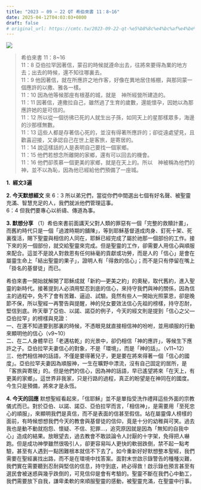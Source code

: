 ```yaml
---
title: "2023 – 09 – 22 QT 希伯來書 11：8~16"
date: 2025-04-12T04:03:03+0800
draft: false
# original_url: https://cmtc.tw/2023-09-22-qt-%e5%b8%8c%e4%bc%af%e4%be%86%e6%9b%b8-11%ef%bc%9a816
---
```


![](/images/qt.jpg)
> 希伯來書 11：8\~16  
> 11：8 亞伯拉罕因著信，蒙召的時候就遵命出去，往將來要得為業的地方去；出去的時候，還不知往哪裏去。  
> 11：9 他因著信，就在所應許之地作客，好像在異地居住帳棚，與那同蒙一個應許的以撒、雅各一樣。  
> 11：10 因為他等候那座有根基的城，就是　神所經營所建造的。  
> 11：11 因著信，連撒拉自己，雖然過了生育的歲數，還能懷孕，因她以為那應許她的是可信的。  
> 11：12 所以從一個彷彿已死的人就生出子孫，如同天上的星那樣眾多，海邊的沙那樣無數。  
> 11：13 這些人都是存著信心死的，並沒有得著所應許的；卻從遠處望見，且歡喜迎接，又承認自己在世上是客旅，是寄居的。  
> 11：14 說這樣話的人是表明自己要找一個家鄉。  
> 11：15 他們若想念所離開的家鄉，還有可以回去的機會。  
> 11：16 他們卻羨慕一個更美的家鄉，就是在天上的。所以　神被稱為他們的　神，並不以為恥，因為他已經給他們預備了一座城。

**1.  經文3遍**

**2. 今天默想經文**
來 6：3 所以弟兄們，當從你們中間選出七個有好名聲、被聖靈充滿、智慧充足的人，我們就派他們管理這事。  
6：4 但我們要專心以祈禱、傳道為事。

**3. 默想分享**
（1）希伯來書前面講天父對人類的罪惡有一個「完整的救贖計畫」，而舊約時代只是一個「過渡時期的舖陳」，等到耶穌基督道成肉身、釘死十架、死裏復活，賜下聖靈與相信的人同在，耶穌已經完成了屬於祂那一個部份的工作。接下來的另一個部份，就交給聖靈來完成。但是聖靈的工作，卻需要人用信心與順服來配合。這並不是說人對救恩有任何絲毫的貢獻或功勞，而是人的「信心」是會在屬靈生命上「結出聖靈的果子」，證明人有「得救的信心」；而不是只有停留在嘴上「掛名的基督徒」而已。

希伯來書一開始就解開了耶穌成就「新約—更美之約」的奧秘，取代舊約，進入聖靈的新時代。接著提到人必須用堅忍到底的信心，來持守我們與神的關係，因為信主的過程中，免不了會有苦難、逼迫、試驗。竟然有些人一開始光照蒙恩，卻是晚節不保，所以聖經一再警告與提醒，神的兒女要效法信心先祖的榜樣，持守忍耐，堅信到底。昨天舉了亞伯、以諾、諾亞的例子，今天的經文則是提到「信心之父—亞伯拉罕」的榜樣與見證：  
一、在還不知道要到那裏的時候，不憑眼見就直接相信神的吩咐，並用順服的行動來顯明他的信心（v9\~10）  
二、在二人身體早已「老邁枯乾」的光景中，卻仍相信「神的應許」，等候生下應許之子。亞伯拉罕夫妻信心的對象，不是「環境」，而是「神的話」。（v11\~12）  
三、他們相信神的話語，不僅是要得著兒子，更是要在將來得著一個「信心的國度」。亞伯拉罕夫妻因為順服神，一生在曠野中漂流，沒有自己固定的居所，是「客旅與寄居」的。但是他們的信心，因為神的話語，早已遙望將來「在天上，有更美的家鄉」。這世界非我家，只是行路的過程，真正的盼望是在神同在的國度。今生只是預備，將來才是永恆。

**4. 今天的回應**
默想聖經看起來，「信耶穌」並不是單指受洗作禮拜這些外面的宗教儀式而已。對於亞伯、以諾、諾亞、亞伯拉罕而言，「相信神」，是需要用「至死忠心的順服」，來顯明我們是真信，而不是表面的信甚至假信。站在屬靈偉人榜樣的面前，有時候想想我們今天的教會與基督徒的信仰，竟是十分的幼稚與可笑。過去我也是動不動就抱怨、懷疑、不信、犯罪…，追究原因就是因為「無知的自我中心」造成的結果。放眼望去，過去教會不敢談論令人討厭的十字架，免得把人嚇跑。但是成功神學雖然很吸引人，卻更容易叫人更快的軟弱跌倒，禁不起一點考驗，甚至有人遇到一點困難根本就信不下去了。如今重新好好默想整本聖經，我們需要在聖經裏找出路，而不是在環境中找答案。面對末世啟示錄警告的種種災難，我們實在需要聽到忍耐與堅信的信息，持守到底，終必得救！啟示錄也預言甚至有選民會被迷惑與幾乎跌倒的，可見信仰是會有考驗的。聖靈不斷在我們心中動工，我們需要放下自我，謙卑柔軟的來順服聖靈的感動，被聖靈充滿，在聖靈中行事。
